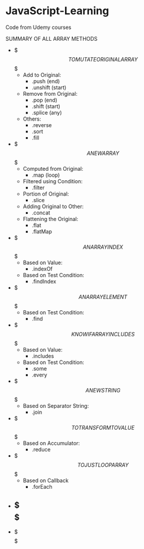 # JavaScript-Learning
Code from Udemy courses

SUMMARY OF ALL ARRAY METHODS
- $$$ TO MUTATE ORIGINAL ARRAY $$$
  - Add to Original:
    - .push (end)
    - .unshift (start)
  - Remove from Original:
    - .pop (end)
    - .shift (start)
    - .splice (any)
  - Others:
    - .reverse
    - .sort
    - .fill
- $$$ A NEW ARRAY $$$
  - Computed from Original:
    - .map (loop)
  - Filtered using Condition:
    - .filter
  - Portion of Original:
    - .slice
  - Adding Original to Other:
    - .concat
  - Flattening the Original:
    - .flat
    - .flatMap
- $$$ AN ARRAY INDEX $$$
  - Based on Value:
    - .indexOf
  - Based on Test Condition:
    - .findIndex
- $$$ AN ARRAY ELEMENT $$$
  - Based on Test Condition:
    - .find
- $$$ KNOW IF ARRAY INCLUDES $$$
  - Based on Value:
    - .includes
  - Based on Test Condition:
    - .some
    - .every
- $$$ A NEW STRING $$$
  - Based on Separator String:
    - .join
- $$$ TO TRANSFORM TO VALUE $$$
  - Based on Accumulator:
    - .reduce
- $$$ TO JUST LOOP ARRAY $$$
  - Based on Callback
    - .forEach
- $$$  $$$
  - 
- $$$  $$$
